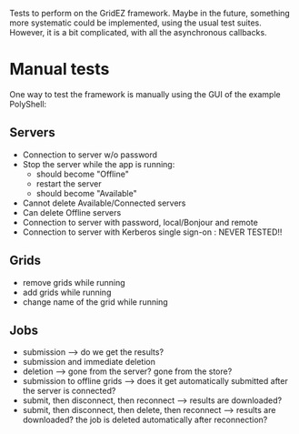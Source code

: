 Tests to perform on the GridEZ framework. Maybe in the future, something more systematic could be implemented, using the usual test suites. However, it is a bit complicated, with all the asynchronous callbacks.


# Manual tests

One way to test the framework is manually using the GUI of the example PolyShell:

## Servers
* Connection to server w/o password
* Stop the server while the app is running:
	* should become "Offline"
	* restart the server
	* should become "Available"
* Cannot delete Available/Connected servers
* Can delete Offline servers
* Connection to server with password, local/Bonjour and remote
* Connection to server with Kerberos single sign-on : NEVER TESTED!!


## Grids
* remove grids while running
* add grids while running
* change name of the grid while running


## Jobs
* submission --> do we get the results?
* submission and immediate deletion
* deletion --> gone from the server? gone from the store?
* submission to offline grids --> does it get automatically submitted after the server is connected?
* submit, then disconnect, then reconnect --> results are downloaded?
* submit, then disconnect, then delete, then reconnect --> results are downloaded? the job is deleted automatically after reconnection?


